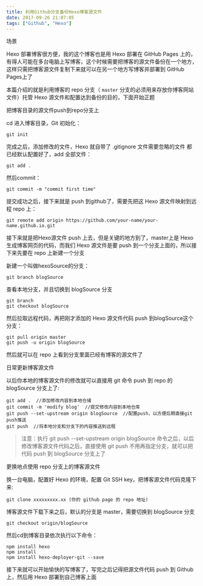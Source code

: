 ```yaml
---
title: 利用Github分支备份Hexo博客源文件
date: 2017-09-26 21:07:05
tags: ["Github", "Hexo"]
---
```

场景

Hexo 部署博客很方便，我的这个博客也是用 Hexo 部署在 GitHub Pages 上的，有得人可能在多台电脑上写博客，这个时候需要把博客的源文件备份在一个地方，这样只需把博客源文件复制下来就可以在另一个地方写博客并部署到 GitHub Pages上了

本篇介绍的就是利用博客的 repo 分支（ `master` 分支的必须用来存放你博客网站文件）托管 Hexo 源文件和配置达到备份的目的，下面开始正题

把博客目录的源文件push到repo分支上

cd 进入博客目录，Git 初始化：

    git init
完成之后，添加修改的文件，Hexo 就自带了 .gitignore 文件需要忽略的文件 都已经默认配置好了，add 全部文件：

    git add .

然后commit：

    git commit -m "commit first time"

提交成功之后，接下来就是 push 到github了，需要先把这 Hexo 源文件映射到远程 repo 上：

    git remote add origin https://github.com/your-name/your-name.github.io.git

接下来就是把Hexo源文件 push 上去，但是关键的地方到了，master上是 Hexo 生成博客网页的代码，而我们 Hexo 源文件是要 push 到一个分支上面的，所以接下来先要在 repo 上新建一个分支

新建一个叫做hexoSource的分支：

    git branch blogSource

查看本地分支，并且切换到 blogSource 分支


    git branch
    git checkout blogSource

然后拉取远程代码，再把刚才添加的 Hexo 源文件代码 push 到blogSource这个分支：

    git pull origin master
    git push -u origin blogSource

然后就可以在 repo 上看到分支里面已经有博客的源文件了

日常更新博客源文件

以后你本地的博客源文件的修改就可以直接用 git 命令 push 到 repo 的 blogSource 分支上了:

    git add .  //添加修改内容到本地仓储
    git commit -m 'modify blog'  //提交修改内容到本地仓库
    git push --set-upstream origin blogSource  //配置push，以方便后期直接git  push推送
    git push  //将本地分支和分支下的内容推送到远程
>注意：执行 git push --set-upstream origin blogSource 命令之后，以后修改博客源文件代码之后，直接使用 git push 不用再指定分支，就可以把代码 push 到 blogSource 分支上了

更换地点使用 repo 分支上的博客源文件

换一台电脑，配置好 Hexo 的环境，配置 Git SSH key，把博客源文件代码克隆下来:

    git clone xxxxxxxxx.xx (你的 github page 的 repo 地址)

博客源文件下载下来之后，默认的分支是 master，需要切换到 blogSource 分支

    git checkout origin/blogSource

然后cd到博客目录依次执行以下命令：

    npm install hexo
    npm install
    npm install hexo-deployer-git --save

接下来就可以开始愉快的写博客了，写完之后记得把源文件代码 push 到 Github 上，然后用 Hexo 部署到自己博客上面